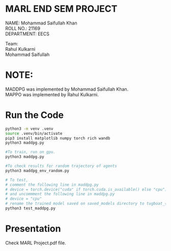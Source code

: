 # MARL END SEM PROJECT

NAME: Mohammad Saifullah Khan  
ROLL NO.: 21169  
DEPARTMENT: EECS  

Team:  
Rahul Kulkarni  
Mohammad Saifullah

# NOTE:
MADDPG was implemented by Mohammad Saifullah Khan.  
MAPPO was implemented by Rahul Kulkarni.

# Run the Code
```bash
python3 -m venv .venv
source .venv/bin/activate
pip3 install matplotlib numpy torch rich wandb
python3 maddpg.py

#To train, run on gpu.
python3 maddpg.py

#To check results for random trajectory of agents
python3 maddpg_env_random.py

# To test, 
# comment the following line in maddpg.py
# device = torch.device("cuda" if torch.cuda.is_available() else "cpu") 
# and uncommment the following line in maddpg.py
# device = "cpu"
# rename the trained model saved on saved_models directory to tugboat_{agent_number}_actor_maddpg.pth
python3 test_maddpg.py
```

# Presentation
Check MARL Project.pdf file.


